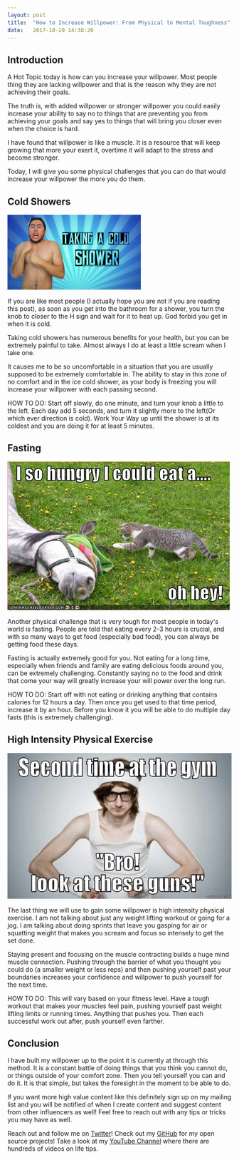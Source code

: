 ```yaml
---
layout: post
title:  "How to Increase Willpower: From Physical to Mental Toughness"
date:   2017-10-20 14:38:20 
---
```


## Introduction 

A Hot Topic today is how can you increase your willpower.  Most people thing they are lacking willpower and that is the reason why they are not achieving their goals.  

The truth is, with added willpower or stronger willpower you could easily increase your ability to say no to things that are preventing you from achieving your goals and say yes to things that will bring you closer even when the choice is hard.  

I have found that willpower is like a muscle.  It is a resource that will keep growing that more your exert it, overtime it will adapt to the stress and become stronger.

Today, I will give you some physical challenges that you can do that would increase your willpower the more you do them.


## Cold Showers

![ColdShowers](/assets/mental-toughness/coldshower.jpeg)


If you are like most people (I actually hope you are not if you are reading this post), as soon as you get into the bathroom for a shower, you turn the knob to closer to the H sign and wait for it to heat up.  God forbid you get in when it is cold.

Taking cold showers has numerous benefits for your health, but you can be extremely painful to take. Almost always I do at least a little scream when I take one.  

It causes me to be so uncomfortable in a situation that you are usually supposed to be extremely comfortable in.  The ability to stay in this zone of no comfort and in the ice cold shower, as your body is freezing you will increase your willpower with each passing second.

HOW TO DO: Start off slowly, do one minute, and turn your knob a little to the left.  Each day add 5 seconds, and turn it slightly more to the left(Or which ever direction is cold).  Work Your Way up until the shower is at its coldest and you are doing it for at least 5 minutes.  


## Fasting

![Fasting](/assets/mental-toughness/hungry.jpg)


Another physical challenge that is very tough for most people in today's world is fasting.  People are told that eating every 2-3 hours is crucial, and with so many ways to get food (especially bad food), you can always be getting food these days.

Fasting is actually extremely good for you.  Not eating for a long time, especially when friends and family are eating delicious foods around you, can be extremely challenging.  Constantly saying no to the food and drink that come your way will greatly increase your will power over the long run.  

HOW TO DO: Start off with not eating or drinking anything that contains calories for 12 hours a day. Then once you get used to that time period, increase it by an hour.   Before you know it you will be able to do multiple day fasts (this is extremely challenging). 

 
## High Intensity Physical Exercise 

![Lifting](/assets/mental-toughness/lifting.jpg)


The last thing we will use to gain some willpower is high intensity physical exercise.  I am not talking about just any weight lifting workout or going for a jog.  I am talking about doing sprints that leave you gasping for air or squatting weight that makes you scream and focus so intensely to get the set done. 

Staying present and focusing on the muscle contracting builds a huge mind muscle connection.  Pushing through the barrier of what you thought you could do (a smaller weight or less reps) and then pushing yourself past your boundaries increases your confidence and willpower to push yourself for the next time.

HOW TO DO:  This will vary based on your fitness level.  Have a tough workout that makes your muscles feel pain, pushing yourself past weight lifting limits or running times.  Anything that pushes you.  Then each successful work out after, push yourself even farther.  


## Conclusion

I have built my willpower up to the point it is currently at through this method.  It is a constant battle of doing things that you think you cannot do, or things outside of your comfort zone.  Then you tell yourself you can and do it.  It is that simple, but takes the foresight in the moment to be able to do.

If you want more high value content like this definitely sign up on my mailing list and you will be notified of when I create content and suggest content from other influencers as well! Feel free to reach out with any tips or tricks you may have as well.

Reach out and follow me on [Twitter][twit]!  Check out my [GitHub][github] for my open source projects! Take a look at my [YouTube Channel][yt] where there are hundreds of videos on life tips.


[github]: https://github.com/acucciniello
[twit]: https://twitter.com/antocucciniello
[yt]: https://www.youtube.com/channel/UC8icMMql5SjCaXXMvILGIUA
